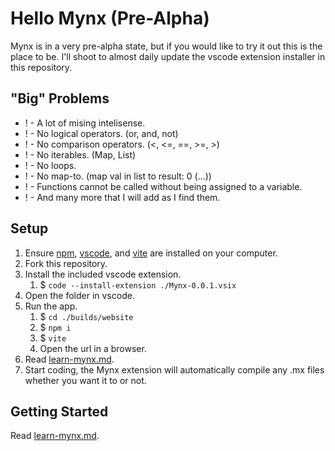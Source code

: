 # Hello Mynx (Pre-Alpha)
Mynx is in a very pre-alpha state, but if you would like to try it out this is the place to be. I'll shoot to almost daily update the vscode extension installer in this repository.

## "Big" Problems
- ! - A lot of mising intelisense.
- ! - No logical operators. (or, and, not)
- ! - No comparison operators. (<, <=, ==, >=, >)
- ! - No iterables. (Map, List)
- ! - No loops.
- ! - No map-to. (map val in list to result: 0 (...))
- ! - Functions cannot be called without being assigned to a variable.
- ! - And many more that I will add as I find them.

## Setup
1. Ensure [npm](https://nodejs.org/en/download/), [vscode](https://code.visualstudio.com/), and [vite](https://vitejs.dev/guide/) are installed on your computer.
1. Fork this repository.
2. Install the included vscode extension.
    1. $ `code --install-extension ./Mynx-0.0.1.vsix`
3. Open the folder in vscode.
3. Run the app.
    1. $ `cd ./builds/website`
    2. $ `npm i`
    2. $ `vite`
    3. Open the url in a browser.
4. Read [learn-mynx.md](https://github.com/monode-dev/hello-mynx/main/learn-mynx.md).
3. Start coding, the Mynx extension will automatically compile any .mx files whether you want it to or not.

## Getting Started
Read [learn-mynx.md](https://github.com/monode-dev/hello-mynx/main/learn-mynx.md).
